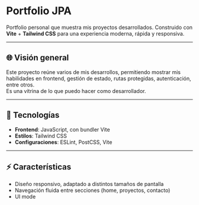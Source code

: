 # Portfolio JPA

Portfolio personal que muestra mis proyectos desarrollados. Construido con **Vite** + **Tailwind CSS** para una experiencia moderna, rápida y responsiva.  

---

## 🌐 Visión general

Este proyecto reúne varios de mis desarrollos, permitiendo mostrar mis habilidades en frontend, gestión de estado, rutas protegidas, autenticación, entre otros.  
Es una vitrina de lo que puedo hacer como desarrollador.  

---

## 🧰 Tecnologías

- **Frontend**: JavaScript, con bundler Vite  
- **Estilos**: Tailwind CSS  
- **Configuraciones**: ESLint, PostCSS, Vite  

---

## ⚡ Características

- Diseño responsivo, adaptado a distintos tamaños de pantalla  
- Navegación fluida entre secciones (home, proyectos, contacto)  
- UI mode



